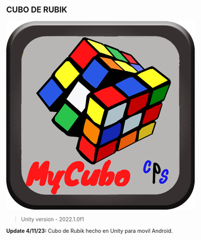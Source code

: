 ## CUBO DE RUBIK
![](https://github.com/camilo1962/Cuborubik/blob/main/Assets/Graficos/IconoCubo.png)


> Unity version - 2022.1.0f1

**Update 4/11/23:** Cubo de Rubik hecho en Unity para movil Android.
